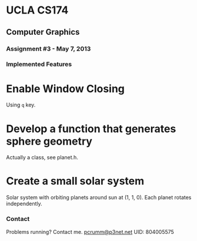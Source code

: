 # UCLA CS174
## Computer Graphics
### Assignment #3 - May 7, 2013

### Implemented Features
# Enable Window Closing
Using `q` key.

# Develop a function that generates sphere geometry
Actually a class, see planet.h.

# Create a small solar system
Solar system with orbiting planets around sun at (1, 1, 0). Each planet
rotates independently.

### Contact
Problems running? Contact me. pcrumm@p3net.net
UID: 804005575